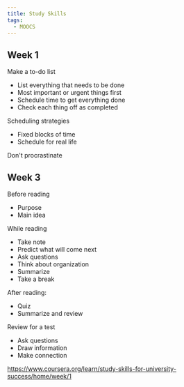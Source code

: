 ```yaml
---
title: Study Skills
tags:
  - MOOCS
---
```


## Week 1

Make a to-do list

- List everything that needs to be done
- Most important or urgent things first
- Schedule time to get everything done
- Check each thing off as completed

Scheduling strategies

- Fixed blocks of time
- Schedule for real life

Don't procrastinate

## Week 3

Before reading

- Purpose
- Main idea

While reading

- Take note
- Predict what will come next
- Ask questions
- Think about organization
- Summarize
- Take a break

After reading:

- Quiz
- Summarize and review

Review for a test

- Ask questions
- Draw information
- Make connection

https://www.coursera.org/learn/study-skills-for-university-success/home/week/1
